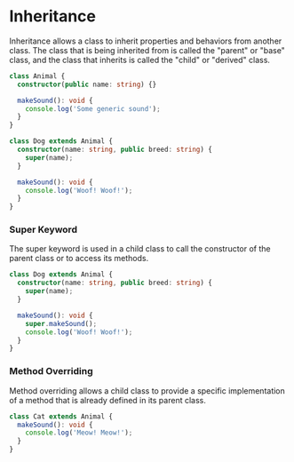 # Inheritance

Inheritance allows a class to inherit properties and behaviors from another class. The class that is being inherited from is called the "parent" or "base" class, and the class that inherits is called the "child" or "derived" class.

```ts
class Animal {
  constructor(public name: string) {}

  makeSound(): void {
    console.log('Some generic sound');
  }
}

class Dog extends Animal {
  constructor(name: string, public breed: string) {
    super(name);
  }

  makeSound(): void {
    console.log('Woof! Woof!');
  }
}
```

### Super Keyword

The super keyword is used in a child class to call the constructor of the parent class or to access its methods.

```ts
class Dog extends Animal {
  constructor(name: string, public breed: string) {
    super(name);
  }

  makeSound(): void {
    super.makeSound();
    console.log('Woof! Woof!');
  }
}
```

### Method Overriding

Method overriding allows a child class to provide a specific implementation of a method that is already defined in its parent class.

```ts
class Cat extends Animal {
  makeSound(): void {
    console.log('Meow! Meow!');
  }
}
```
